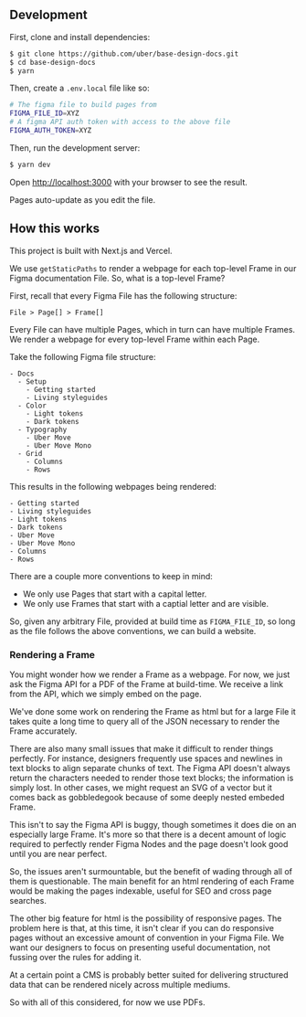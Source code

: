 ## Development

First, clone and install dependencies:

```bash
$ git clone https://github.com/uber/base-design-docs.git
$ cd base-design-docs
$ yarn
```

Then, create a `.env.local` file like so:

```bash
# The figma file to build pages from
FIGMA_FILE_ID=XYZ
# A figma API auth token with access to the above file
FIGMA_AUTH_TOKEN=XYZ
```

Then, run the development server:

```bash
$ yarn dev
```

Open [http://localhost:3000](http://localhost:3000) with your browser to see the result.

Pages auto-update as you edit the file.

## How this works

This project is built with Next.js and Vercel.

We use `getStaticPaths` to render a webpage for each top-level Frame in our Figma documentation File. So, what is a top-level Frame?

First, recall that every Figma File has the following structure:

```
File > Page[] > Frame[]
```

Every File can have multiple Pages, which in turn can have multiple Frames. We render a webpage for every top-level Frame within each Page.

Take the following Figma file structure:

```
- Docs
  - Setup
    - Getting started
    - Living styleguides
  - Color
    - Light tokens
    - Dark tokens
  - Typography
    - Uber Move
    - Uber Move Mono
  - Grid
    - Columns
    - Rows
```

This results in the following webpages being rendered:

```
- Getting started
- Living styleguides
- Light tokens
- Dark tokens
- Uber Move
- Uber Move Mono
- Columns
- Rows
```

There are a couple more conventions to keep in mind:

- We only use Pages that start with a capital letter.
- We only use Frames that start with a captial letter and are visible.

So, given any arbitrary File, provided at build time as `FIGMA_FILE_ID`, so long as the file follows the above conventions, we can build a website.

### Rendering a Frame

You might wonder how we render a Frame as a webpage. For now, we just ask the Figma API for a PDF of the Frame at build-time. We receive a link from the API, which we simply embed on the page.

We've done some work on rendering the Frame as html but for a large File it takes quite a long time to query all of the JSON necessary to render the Frame accurately.

There are also many small issues that make it difficult to render things perfectly. For instance, designers frequently use spaces and newlines in text blocks to align separate chunks of text. The Figma API doesn't always return the characters needed to render those text blocks; the information is simply lost. In other cases, we might request an SVG of a vector but it comes back as gobbledegook because of some deeply nested embeded Frame.

This isn't to say the Figma API is buggy, though sometimes it does die on an especially large Frame. It's more so that there is a decent amount of logic required to perfectly render Figma Nodes and the page doesn't look good until you are near perfect.

So, the issues aren't surmountable, but the benefit of wading through all of them is questionable. The main benefit for an html rendering of each Frame would be making the pages indexable, useful for SEO and cross page searches.

The other big feature for html is the possibility of responsive pages. The problem here is that, at this time, it isn't clear if you can do responsive pages without an excessive amount of convention in your Figma File. We want our designers to focus on presenting useful documentation, not fussing over the rules for adding it.

At a certain point a CMS is probably better suited for delivering structured data that can be rendered nicely across multiple mediums.

So with all of this considered, for now we use PDFs.
